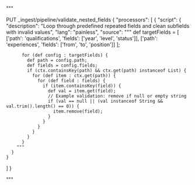 
"""




PUT _ingest/pipeline/validate_nested_fields
{
  "processors": [
    {
      "script": {
        "description": "Loop through predefined repeated fields and clean subfields with invalid values",
        "lang": "painless",
        "source": """
          def targetFields = [
            ['path': 'qualifications', 'fields': ['year', 'level', 'status']],
            ['path': 'experiences',     'fields': ['from', 'to', 'position']]
          ];
          
          for (def config : targetFields) {
            def path = config.path;
            def fields = config.fields;
            if (ctx.containsKey(path) && ctx.get(path) instanceof List) {
              for (def item : ctx.get(path)) {
                for (def field : fields) {
                  if (item.containsKey(field)) {
                    def val = item.get(field);
                    // Example validation: remove if null or empty string
                    if (val == null || (val instanceof String && val.trim().length() == 0)) {
                      item.remove(field);
                    }
                  }
                }
              }
            }
          }
        """
      }
    }
  ]
}





"""
